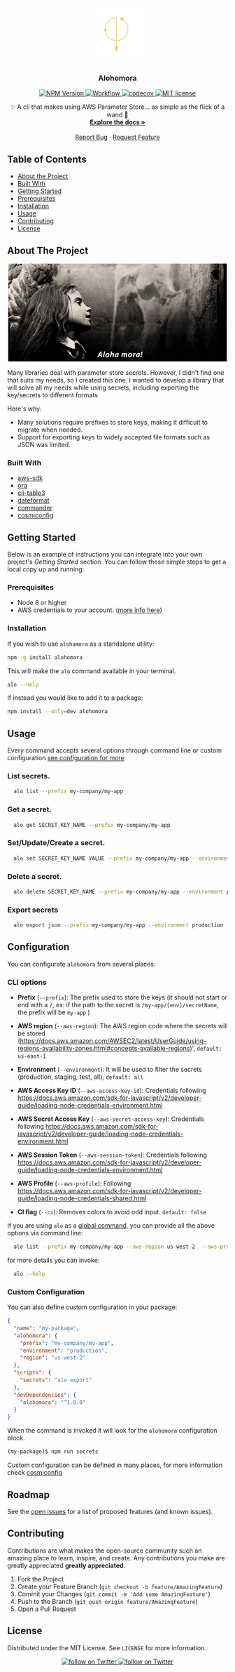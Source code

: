 <!-- PROJECT LOGO -->
<br />
<p align="center">
  <a href="https://github.com/gagoar/alohomora">
    <img src="images/logo.png" alt="Logo" width="128" height="128">
  </a>

  <h3 align="center">Alohomora</h3>

  <p align="center">
    <a href="https://www.npmjs.com/package/@typescript-eslint/parser">
      <img src="https://img.shields.io/npm/v/alohomora/latest.svg?style=flat-square" alt="NPM Version" />
    </a>
    <a href="https://github.com/gagoar/alohomora/actions">
      <img src="https://github.com/gagoar/alohomora/workflows/alohomora/badge.svg" alt="Workflow" />
    </a>
    <a href="https://codecov.io/gh/gagoar/alohomora">
      <img src="https://codecov.io/gh/gagoar/alohomora/branch/master/graph/badge.svg?token=48gHuQl8zV" alt="codecov" />
    </a>
      <a href="https://github.com/gagoar/alohomora/blob/master/LICENSE">
      <img src="https://img.shields.io/npm/l/alohomora.svg?style=flat-square" alt="MIT license" />
      </a>
  </p>
  <p align="center">
    ✨ A cli that makes using AWS Parameter Store... as simple as the flick of a wand 🧙
    <br />
    <a href="https://github.com/gagoar/alohomora#table-of-contents"><strong>Explore the docs »</strong></a>
    <br />
    <br />
    <a href="https://github.com/gagoar/alohomora/issues">Report Bug</a>
    ·
    <a href="https://github.com/gagoar/alohomora/issues">Request Feature</a>
  </p>
</p>

<!-- TABLE OF CONTENTS -->

## Table of Contents

- [About the Project](#about-the-project)
- [Built With](#built-with)
- [Getting Started](#getting-started)
- [Prerequisites](#prerequisites)
- [Installation](#installation)
- [Usage](#usage)
- [Contributing](#contributing)
- [License](#license)

<!-- ABOUT THE PROJECT -->

## About The Project

<p align="center">
  <a href="https://github.com/gagoar/alohomora">
    <img src="images/cast.png" alt="cast spell">
  </a>
</p>

Many libraries deal with parameter store secrets. However, I didn't find one that suits my needs, so I created this one. I wanted to develop a library that will solve all my needs while using secrets, including exporting the key/secrets to different formats

Here's why:

- Many solutions require prefixes to store keys, making it difficult to migrate when needed.
- Support for exporting keys to widely accepted file formats such as JSON was limited.

### Built With

- [aws-sdk](https://github.com/aws/aws-sdk-js)
- [ora](https://github.com/sindresorhus/ora)
- [cli-table3](https://github.com/cli-table/cli-table3)
- [dateformat](https://github.com/felixge/node-dateformat)
- [commander](https://github.com/tj/commander.js/)
- [cosmiconfig](https://github.com/davidtheclark/cosmiconfig)

<!-- GETTING STARTED -->

## Getting Started

Below is an example of instructions you can integrate into your own project's _Getting Started_ section. You can follow these simple steps to get a local copy up and running:

### Prerequisites

- Node 8 or higher
- AWS credentials to your account. ([more info here](https://docs.aws.amazon.com/sdk-for-javascript/v2/developer-guide/loading-node-credentials-environment.html))

### Installation

If you wish to use `alohamora` as a standalone utility:

```sh
npm -g install alohomora
```

This will make the `alo` command available in your terminal.

```sh
alo --help
```

If instead you would like to add it to a package:

```sh
npm install --only=dev alohomora
```

<!-- USAGE EXAMPLES -->

## Usage

Every command accepts several options through command line or custom configuration [see configuration for more](#configuration)

### List secrets.

```sh
  alo list --prefix my-company/my-app
```

### Get a secret.

```sh
  alo get SECRET_KEY_NAME --prefix my-company/my-app
```

### Set/Update/Create a secret.

```sh
  alo set SECRET_KEY_NAME VALUE --prefix my-company/my-app --environment development
```

### Delete a secret.

```sh
  alo delete SECRET_KEY_NAME --prefix my-company/my-app --environment production
```

### Export secrets

```sh
  alo export json --prefix my-company/my-app --environment production
```

<!-- CONFIGURATION -->

## Configuration

You can configurate `alohomora` from several places:

### CLI options

- **Prefix** (`--prefix`): The prefix used to store the keys (it should not start or end with a `/`, ex: if the path to the secret is `/my-app/[env]/secretName`, the prefix will be `my-app` )

- **AWS region** (`--aws-region`): The AWS region code where the secrets will be stored (https://docs.aws.amazon.com/AWSEC2/latest/UserGuide/using-regions-availability-zones.html#concepts-available-regions)', `default: us-east-1`

- **Environment** (`--environment`): It will be used to filter the secrets (production, staging, test, all), `default: all`

- **AWS Access Key ID** (`--aws-access-key-id`): Credentials following https://docs.aws.amazon.com/sdk-for-javascript/v2/developer-guide/loading-node-credentials-environment.html

- **AWS Secret Access Key** (`--aws-secret-access-key`): Credentials following https://docs.aws.amazon.com/sdk-for-javascript/v2/developer-guide/loading-node-credentials-environment.html

- **AWS Session Token** (`--aws-session-token`): Credentials following https://docs.aws.amazon.com/sdk-for-javascript/v2/developer-guide/loading-node-credentials-environment.html

- **AWS Profile** (`--aws-profile`): Following https://docs.aws.amazon.com/sdk-for-javascript/v2/developer-guide/loading-node-credentials-shared.html

- **CI flag** (`--ci`): Removes colors to avoid odd input. `default: false`

If you are using `alo` as a [global command](#installation), you can provide all the above options via command line:

```sh
  alo list --prefix my-company/my-app --aws-region us-west-2  --aws-profile myCustomAWSProfile --environment production
```

for more details you can invoke:

```sh
  alo --help
```

### Custom Configuration

You can also define custom configuration in your package:

```json
{
  "name": "my-package",
  "alohomora": {
    "prefix": "my-company/my-app",
    "environment": "production",
    "region": "us-west-2"
  },
  "scripts": {
    "secrets": "alo export"
  },
  "devDependencies": {
    "alohomora": "^1.0.0"
  }
}
```

When the command is invoked it will look for the `alohomora` configuration block.

```bash
(my-package)$ npm run secrets
```

Custom configuration can be defined in many places, for more information check [cosmiconfig](https://github.com/davidtheclark/cosmiconfig)

<!-- ROADMAP -->

## Roadmap

See the [open issues](https://github.com/gagoar/alohomora/issues) for a list of proposed features (and known issues).

<!-- CONTRIBUTING -->

## Contributing

Contributions are what makes the open-source community such an amazing place to learn, inspire, and create. Any contributions you make are greatly appreciated **greatly appreciated**.

1. Fork the Project
2. Create your Feature Branch (`git checkout -b feature/AmazingFeature`)
3. Commit your Changes (`git commit -m 'Add some AmazingFeature'`)
4. Push to the Branch (`git push origin feature/AmazingFeature`)
5. Open a Pull Request

<!-- LICENSE -->

## License

Distributed under the MIT License. See `LICENSE` for more information.

<!-- CONTACT -->

<p align="center">
  <a href="https://linkedin.com/in/gagoar">
      <img src="https://img.shields.io/badge/-LinkedIn-black.svg?style=flat-square&logo=linkedin&colorB=555" alt="follow on Twitter">
  </a>
    <a href="https://twitter.com/intent/follow?screen_name=gagoar">
      <img src="https://img.shields.io/twitter/follow/gagoar?style=social&logo=twitter" alt="follow on Twitter">
  </a>
</p>

<!-- MARKDOWN LINKS & IMAGES -->
<!-- https://www.markdownguide.org/basic-syntax/#reference-style-links -->

[contributors-shield]: https://img.shields.io/github/contributors/gagoar/alohomora.svg?style=flat-square
[contributors-url]: https://github.com/gagoar/alohomora/graphs/contributors
[forks-shield]: https://img.shields.io/github/forks/gagoar/alohomora.svg?style=flat-square
[forks-url]: https://github.com/gagoar/alohomora/network/members
[stars-shield]: https://img.shields.io/github/stars/gagoar/alohomora.svg?style=flat-square
[stars-url]: https://github.com/gagoar/alohomora/stargazers
[issues-shield]: https://img.shields.io/github/issues/gagoar/alohomora.svg?style=flat-square
[issues-url]: https://github.com/gagoar/alohomora/issues
[license-shield]: https://img.shields.io/github/license/gagoar/alohomora.svg?style=flat-square
[license-url]: https://github.com/gagoar/alohomora/blob/master/LICENSE
